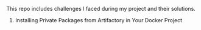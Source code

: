 This repo includes challenges I faced during my project and their solutions.

1. Installing Private Packages from Artifactory in Your Docker Project
